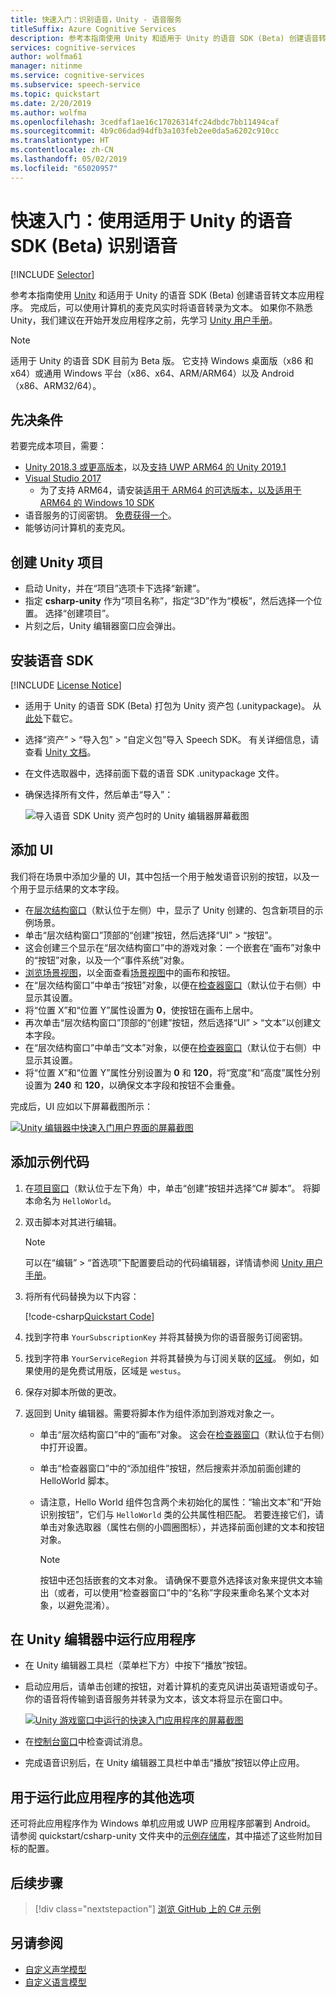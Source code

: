 ```yaml
---
title: 快速入门：识别语音，Unity - 语音服务
titleSuffix: Azure Cognitive Services
description: 参考本指南使用 Unity 和适用于 Unity 的语音 SDK (Beta) 创建语音转文本应用程序。 完成后，可以使用计算机的麦克风实时将语音转录为文本。
services: cognitive-services
author: wolfma61
manager: nitinme
ms.service: cognitive-services
ms.subservice: speech-service
ms.topic: quickstart
ms.date: 2/20/2019
ms.author: wolfma
ms.openlocfilehash: 3cedfaf1ae16c17026314fc24dbdc7bb11494caf
ms.sourcegitcommit: 4b9c06dad94dfb3a103feb2ee0da5a6202c910cc
ms.translationtype: HT
ms.contentlocale: zh-CN
ms.lasthandoff: 05/02/2019
ms.locfileid: "65020957"
---
```

# <a name="quickstart-recognize-speech-with-the-speech-sdk-for-unity-beta"></a>快速入门：使用适用于 Unity 的语音 SDK (Beta) 识别语音

[!INCLUDE [Selector](../../../includes/cognitive-services-speech-service-quickstart-selector.md)]

参考本指南使用 [Unity](https://unity3d.com/) 和适用于 Unity 的语音 SDK (Beta) 创建语音转文本应用程序。
完成后，可以使用计算机的麦克风实时将语音转录为文本。
如果你不熟悉 Unity，我们建议在开始开发应用程序之前，先学习 [Unity 用户手册](https://docs.unity3d.com/Manual/UnityManual.html)。

> [!NOTE]
> 适用于 Unity 的语音 SDK 目前为 Beta 版。
> 它支持 Windows 桌面版（x86 和 x64）或通用 Windows 平台（x86、x64、ARM/ARM64）以及 Android（x86、ARM32/64）。

## <a name="prerequisites"></a>先决条件

若要完成本项目，需要：

* [Unity 2018.3 或更高版本](https://store.unity.com/)，以及[支持 UWP ARM64 的 Unity 2019.1](https://blogs.unity3d.com/2019/04/16/introducing-unity-2019-1/#universal)
* [Visual Studio 2017](https://visualstudio.microsoft.com/downloads/)
     * 为了支持 ARM64，请安装[适用于 ARM64 的可选版本，以及适用于 ARM64 的 Windows 10 SDK](https://blogs.windows.com/buildingapps/2018/11/15/official-support-for-windows-10-on-arm-development/) 
* 语音服务的订阅密钥。 [免费获得一个](get-started.md)。
* 能够访问计算机的麦克风。

## <a name="create-a-unity-project"></a>创建 Unity 项目

* 启动 Unity，并在“项目”选项卡下选择“新建”。
* 指定 **csharp-unity** 作为“项目名称”，指定“3D”作为“模板”，然后选择一个位置。
  选择“创建项目”。
* 片刻之后，Unity 编辑器窗口应会弹出。

## <a name="install-the-speech-sdk"></a>安装语音 SDK

[!INCLUDE [License Notice](../../../includes/cognitive-services-speech-service-license-notice.md)]

* 适用于 Unity 的语音 SDK (Beta) 打包为 Unity 资产包 (.unitypackage)。
  从[此处](https://aka.ms/csspeech/unitypackage)下载它。
* 选择“资产” > “导入包” > “自定义包”导入 Speech SDK。
  有关详细信息，请查看 [Unity 文档](https://docs.unity3d.com/Manual/AssetPackages.html)。
* 在文件选取器中，选择前面下载的语音 SDK .unitypackage 文件。
* 确保选择所有文件，然后单击“导入”：

  ![导入语音 SDK Unity 资产包时的 Unity 编辑器屏幕截图](media/sdk/qs-csharp-unity-01-import.png)

## <a name="add-ui"></a>添加 UI

我们将在场景中添加少量的 UI，其中包括一个用于触发语音识别的按钮，以及一个用于显示结果的文本字段。

* 在[层次结构窗口](https://docs.unity3d.com/Manual/Hierarchy.html)（默认位于左侧）中，显示了 Unity 创建的、包含新项目的示例场景。
* 单击“层次结构窗口”顶部的“创建”按钮，然后选择“UI” > “按钮”。
* 这会创建三个显示在“层次结构窗口”中的游戏对象：一个嵌套在“画布”对象中的“按钮”对象，以及一个“事件系统”对象。
* [浏览场景视图](https://docs.unity3d.com/Manual/SceneViewNavigation.html)，以全面查看[场景视图](https://docs.unity3d.com/Manual/UsingTheSceneView.html)中的画布和按钮。
* 在“层次结构窗口”中单击“按钮”对象，以便在[检查器窗口](https://docs.unity3d.com/Manual/UsingTheInspector.html)（默认位于右侧）中显示其设置。
* 将“位置 X”和“位置 Y”属性设置为 **0**，使按钮在画布上居中。
* 再次单击“层次结构窗口”顶部的“创建”按钮，然后选择“UI” > “文本”以创建文本字段。
* 在“层次结构窗口”中单击“文本”对象，以便在[检查器窗口](https://docs.unity3d.com/Manual/UsingTheInspector.html)（默认位于右侧）中显示其设置。
* 将“位置 X”和“位置 Y”属性分别设置为 **0** 和 **120**，将“宽度”和“高度”属性分别设置为 **240** 和 **120**，以确保文本字段和按钮不会重叠。

完成后，UI 应如以下屏幕截图所示：

[![Unity 编辑器中快速入门用户界面的屏幕截图](media/sdk/qs-csharp-unity-02-ui-inline.png)](media/sdk/qs-csharp-unity-02-ui-expanded.png#lightbox)

## <a name="add-the-sample-code"></a>添加示例代码

1. 在[项目窗口](https://docs.unity3d.com/Manual/ProjectView.html)（默认位于左下角）中，单击“创建”按钮并选择“C# 脚本”。 将脚本命名为 `HelloWorld`。

1. 双击脚本对其进行编辑。

   > [!NOTE]
   > 可以在“编辑” > “首选项”下配置要启动的代码编辑器，详情请参阅 [Unity 用户手册](https://docs.unity3d.com/Manual/Preferences.html)。

1. 将所有代码替换为以下内容：

   [!code-csharp[Quickstart Code](~/samples-cognitive-services-speech-sdk/quickstart/csharp-unity/Assets/Scripts/HelloWorld.cs#code)]

1. 找到字符串 `YourSubscriptionKey` 并将其替换为你的语音服务订阅密钥。

1. 找到字符串 `YourServiceRegion` 并将其替换为与订阅关联的[区域](regions.md)。 例如，如果使用的是免费试用版，区域是 `westus`。

1. 保存对脚本所做的更改。

1. 返回到 Unity 编辑器。需要将脚本作为组件添加到游戏对象之一。

   * 单击“层次结构窗口”中的“画布”对象。 这会在[检查器窗口](https://docs.unity3d.com/Manual/UsingTheInspector.html)（默认位于右侧）中打开设置。
   * 单击“检查器窗口”中的“添加组件”按钮，然后搜索并添加前面创建的 HelloWorld 脚本。
   * 请注意，Hello World 组件包含两个未初始化的属性：“输出文本”和“开始识别按钮”，它们与 `HelloWorld` 类的公共属性相匹配。
     若要连接它们，请单击对象选取器（属性右侧的小圆圈图标），并选择前面创建的文本和按钮对象。

     > [!NOTE]
     > 按钮中还包括嵌套的文本对象。 请确保不要意外选择该对象来提供文本输出（或者，可以使用“检查器窗口”中的“名称”字段来重命名某个文本对象，以避免混淆）。

## <a name="run-the-application-in-the-unity-editor"></a>在 Unity 编辑器中运行应用程序

* 在 Unity 编辑器工具栏（菜单栏下方）中按下“播放”按钮。

* 启动应用后，请单击创建的按钮，对着计算机的麦克风讲出英语短语或句子。 你的语音将传输到语音服务并转录为文本，该文本将显示在窗口中。

  [![Unity 游戏窗口中运行的快速入门应用程序的屏幕截图](media/sdk/qs-csharp-unity-03-output-inline.png)](media/sdk/qs-csharp-unity-03-output-expanded.png#lightbox)

* 在[控制台窗口](https://docs.unity3d.com/Manual/Console.html)中检查调试消息。

* 完成语音识别后，在 Unity 编辑器工具栏中单击“播放”按钮以停止应用。

## <a name="additional-options-to-run-this-application"></a>用于运行此应用程序的其他选项

还可将此应用程序作为 Windows 单机应用或 UWP 应用程序部署到 Android。
请参阅 quickstart/csharp-unity 文件夹中的[示例存储库](https://aka.ms/csspeech/samples)，其中描述了这些附加目标的配置。

## <a name="next-steps"></a>后续步骤

> [!div class="nextstepaction"]
> [浏览 GitHub 上的 C# 示例](https://aka.ms/csspeech/samples)

## <a name="see-also"></a>另请参阅

- [自定义声学模型](how-to-customize-acoustic-models.md)
- [自定义语言模型](how-to-customize-language-model.md)
